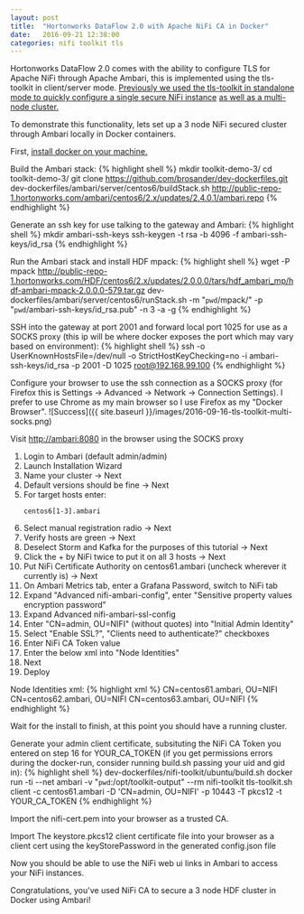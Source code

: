 ```yaml
---
layout: post
title:  "Hortonworks DataFlow 2.0 with Apache NiFi CA in Docker"
date:   2016-09-21 12:38:00
categories: nifi toolkit tls
---
```

Hortonworks DataFlow 2.0 comes with the ability to configure TLS for Apache NiFi through Apache Ambari, this is implemented using the tls-toolkit in client/server mode.
[Previously we used the tls-toolkit in standalone mode to quickly configure a single secure NiFi instance](/nifi/toolkit/tls/2016/09/19/tls-toolkit-intro.html) [as well as a multi-node cluster.](/nifi/toolkit/tls/2016/09/20/tls-toolkit-standalone-multi.html)

To demonstrate this functionality, lets set up a 3 node NiFi secured cluster through Ambari locally in Docker containers.

First, [install docker on your machine.](https://www.docker.com/products/docker)

Build the Ambari stack:
{% highlight shell %}
mkdir toolkit-demo-3/
cd toolkit-demo-3/
git clone https://github.com/brosander/dev-dockerfiles.git
dev-dockerfiles/ambari/server/centos6/buildStack.sh http://public-repo-1.hortonworks.com/ambari/centos6/2.x/updates/2.4.0.1/ambari.repo
{% endhighlight %}

Generate an ssh key for use talking to the gateway and Ambari:
{% highlight shell %}
mkdir ambari-ssh-keys
ssh-keygen -t rsa -b 4096 -f ambari-ssh-keys/id_rsa
{% endhighlight %}

Run the Ambari stack and install HDF mpack:
{% highlight shell %}
wget -P mpack http://public-repo-1.hortonworks.com/HDF/centos6/2.x/updates/2.0.0.0/tars/hdf_ambari_mp/hdf-ambari-mpack-2.0.0.0-579.tar.gz
dev-dockerfiles/ambari/server/centos6/runStack.sh -m "`pwd`/mpack/" -p "`pwd`/ambari-ssh-keys/id_rsa.pub" -n 3 -a -g
{% endhighlight %}

SSH into the gateway at port 2001 and forward local port 1025 for use as a SOCKS proxy (this ip will be where docker exposes the port which may vary based on environment):
{% highlight shell %}
ssh -o UserKnownHostsFile=/dev/null -o StrictHostKeyChecking=no -i ambari-ssh-keys/id_rsa -p 2001 -D 1025 root@192.168.99.100
{% endhighlight %}

Configure your browser to use the ssh connection as a SOCKS proxy (for Firefox this is Settings -> Advanced -> Network -> Connection Settings).  I prefer to use Chrome as my main browser so I use Firefox as my "Docker Browser".
![Success]({{ site.baseurl }}/images/2016-09-16-tls-toolkit-multi-socks.png)

Visit <http://ambari:8080> in the browser using the SOCKS proxy

1. Login to Ambari (default admin/admin)
2. Launch Installation Wizard
3. Name your cluster -> Next
4. Default versions should be fine -> Next
5. For target hosts enter: 
    ```
    centos6[1-3].ambari
    ```
6. Select manual registration radio -> Next
7. Verify hosts are green -> Next
8. Deselect Storm and Kafka for the purposes of this tutorial -> Next
9. Click the + by NiFi twice to put it on all 3 hosts -> Next
10. Put NiFi Certificate Authority on centos61.ambari (uncheck wherever it currently is) -> Next
11. On Ambari Metrics tab, enter a Grafana Password, switch to NiFi tab
12. Expand "Advanced nifi-ambari-config", enter "Sensitive property values encryption password"
13. Expand Advanced nifi-ambari-ssl-config
14. Enter "CN=admin, OU=NIFI" (without quotes) into "Initial Admin Identity"
15. Select "Enable SSL?", "Clients need to authenticate?" checkboxes
16. Enter NiFi CA Token value
17. Enter the below xml into "Node Identities"
18. Next
19. Deploy

Node Identities xml:
{% highlight xml %}
<property name="Node Identity 1">CN=centos61.ambari, OU=NIFI</property>
<property name="Node Identity 2">CN=centos62.ambari, OU=NIFI</property>
<property name="Node Identity 3">CN=centos63.ambari, OU=NIFI</property>
{% endhighlight %}

Wait for the install to finish, at this point you should have a running cluster.

Generate your admin client certificate, subsituting the NiFi CA Token you entered on step 16 for YOUR_CA_TOKEN (if you get permissions errors during the docker-run, consider running build.sh passing your uid and gid in):
{% highlight shell %}
dev-dockerfiles/nifi-toolkit/ubuntu/build.sh
docker run -ti --net ambari -v "`pwd`:/opt/toolkit-output" --rm nifi-toolkit tls-toolkit.sh client -c centos61.ambari -D 'CN=admin, OU=NIFI' -p 10443 -T pkcs12 -t YOUR_CA_TOKEN
{% endhighlight %}

Import the nifi-cert.pem into your browser as a trusted CA.

Import The keystore.pkcs12 client certificate file into your browser as a client cert using the keyStorePassword in the generated config.json file

Now you should be able to use the NiFi web ui links in Ambari to access your NiFi instances.

Congratulations, you've used NiFi CA to secure a 3 node HDF cluster in Docker using Ambari!

[nifidownload]:https://nifi.apache.org/download.html
